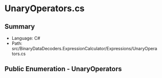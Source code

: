 ﻿# UnaryOperators.cs

## Summary

* Language: C#
* Path: src/BinaryDataDecoders.ExpressionCalculator/Expressions/UnaryOperators.cs

## Public Enumeration - UnaryOperators

